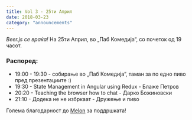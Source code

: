 ```yaml
---
title: Vol 3 - 25ти Април
date: 2018-03-23
category: "announcements"
---
```


_Beer.js се враќа!_ На 25ти Април, во „Паб Комедија“, со почеток од 19 часот.

### Распоред:

- 19:00 - 19:30 - собирање во „Паб Комедија“, таман за по едно пиво пред презeнтациите :)
- 19:30 - State Management in Angular using Redux - Блаже Петров
- 20:20 - Teaching the browser how to chat - Дарко Божиновски
- 21:10 - Додека не не избркаат - Дружење и пиво

Голема благодарност до [Melon](https://melontech.com/) за поддршката!
